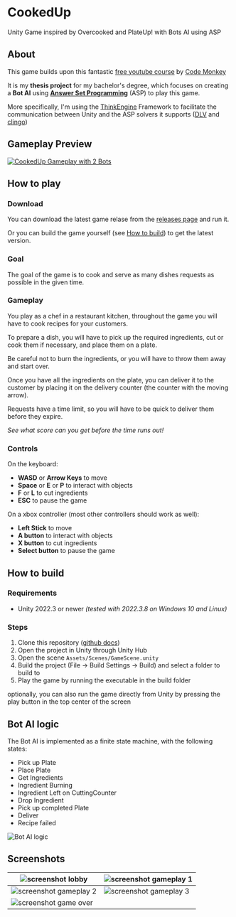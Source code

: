 ﻿# CookedUp

Unity Game inspired by Overcooked and PlateUp! with Bots AI using ASP

## About

This game builds upon this fantastic [free youtube course](https://www.youtube.com/watch?v=AmGSEH7QcDg) by [Code Monkey](https://www.youtube.com/@CodeMonkeyUnity)

It is my **thesis project** for my bachelor's degree, which focuses on creating a **Bot AI** using **[Answer Set Programming](https://www.wikiwand.com/en/Answer_set_programming)** (ASP) to play this game.

More specifically, I'm using the [ThinkEngine](https://github.com/DeMaCS-UNICAL/ThinkEngine) Framework to facilitate the communication between Unity and the ASP solvers it supports ([DLV](https://dlv.demacs.unical.it/home) and [clingo](https://github.com/potassco/clingo))

## Gameplay Preview

[![CookedUp Gameplay with 2 Bots](https://img.youtube.com/vi/D0zVua0PdVo/0.jpg)](https://www.youtube.com/watch?v=D0zVua0PdVo)

## How to play

### Download

You can download the latest game relase from the [releases page](https://github.com/Farfi55/CookedUp/releases) and run it.

Or you can build the game yourself (see [How to build](#how-to-build)) to get the latest version.

### Goal

The goal of the game is to cook and serve as many dishes requests as possible in the given time.

### Gameplay

You play as a chef in a restaurant kitchen, throughout the game you will have to cook recipes for your customers.

To prepare a dish, you will have to pick up the required ingredients, cut or cook them if necessary, and place them on a plate.

Be careful not to burn the ingredients, or you will have to throw them away and start over.

Once you have all the ingredients on the plate, you can deliver it to the customer by placing it on the delivery counter (the counter with the moving arrow).

Requests have a time limit, so you will have to be quick to deliver them before they expire.

*See what score can you get before the time runs out!*

### Controls

On the keyboard:

- **WASD** or **Arrow Keys** to move
- **Space** or **E** or **P** to interact with objects
- **F** or **L** to cut ingredients
- **ESC** to pause the game

On a xbox controller (most other controllers should work as well):

- **Left Stick** to move
- **A button** to interact with objects
- **X button** to cut ingredients
- **Select button** to pause the game

## How to build

### Requirements

- Unity 2022.3 or newer *(tested with 2022.3.8 on Windows 10 and Linux)*

### Steps

1. Clone this repository ([github docs](https://docs.github.com/en/repositories/creating-and-managing-repositories/cloning-a-repository))
2. Open the project in Unity through Unity Hub
3. Open the scene `Assets/Scenes/GameScene.unity`
4. Build the project (File -> Build Settings -> Build) and select a folder to build to
5. Play the game by running the executable in the build folder

optionally, you can also run the game directly from Unity by pressing the play button in the top center of the screen

## Bot AI logic

The Bot AI is implemented as a finite state machine, with the following states:

- Pick up Plate
- Place Plate
- Get Ingredients
- Ingredient Burning
- Ingredient Left on CuttingCounter
- Drop Ingredient
- Pick up completed Plate
- Deliver
- Recipe failed

![Bot AI logic](.github/img/CookedUp_Bot_Logic-combined.drawio.png)

## Screenshots

| ![screenshot lobby](.github/img/Screenshot_lobby.png) | ![screenshot gameplay 1](.github/img/Screenshot_gameplay_1.png) |
| ------------------------------------------------------ | ---------------------------------------------------------------- |
| ![screenshot gameplay 2](.github/img/Screenshot_gameplay_2.png) | ![screenshot gameplay 3](.github/img/Screenshot_gameplay_3.png) |
| ![screenshot game over](.github/img/Screenshot_gameplay_end.png) |
